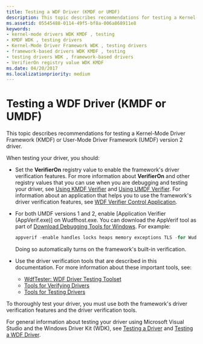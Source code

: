 ```yaml
---
title: Testing a WDF Driver (KMDF or UMDF)
description: This topic describes recommendations for testing a Kernel-Mode Driver Framework (KMDF) or User-Mode Driver Framework (UMDF) version 2 driver.
ms.assetid: 05545488-0114-49f5-bf8a-006a868911e8
keywords:
- kernel-mode drivers WDK KMDF , testing
- KMDF WDK , testing drivers
- Kernel-Mode Driver Framework WDK , testing drivers
- framework-based drivers WDK KMDF , testing
- testing drivers WDK , framework-based drivers
- VerifierOn registry value WDK KMDF
ms.date: 04/20/2017
ms.localizationpriority: medium
---
```


# Testing a WDF Driver (KMDF or UMDF)


This topic describes recommendations for testing a Kernel-Mode Driver Framework (KMDF) or User-Mode Driver Framework (UMDF) version 2 driver.

When testing your driver, you should:

-   Set the **VerifierOn** registry value to enable the framework's driver verification features. For more information about **VerifierOn** and other registry values that you can use when you are debugging and testing your driver, see [Using KMDF Verifier](using-kmdf-verifier.md) and [Using UMDF Verifier](using-umdf-verifier.md). For information about an application that helps you to use the framework's driver verification features, see [WDF Verifier Control Application](https://docs.microsoft.com/windows-hardware/drivers/devtest/wdf-verifier-control-application).

-   For both UMDF versions 1 and 2, enable [Application Verifier (AppVerif.exe)] on Wudfhost.exe. You can download the AppVerif tool as part of [Download Debugging Tools for Windows](https://docs.microsoft.com/windows-hardware/drivers/debugger/debugger-download-tools).  For example:
    ```cpp
    appverif -enable handles locks heaps memory exceptions TLS -for WudfHost.exe
    ```

    Doing so automatically turns on the framework's built-in verification.
-   Use the driver verification tools that are described in this documentation. For more information about these important tools, see:
    -   [WdfTester: WDF Driver Testing Toolset](https://docs.microsoft.com/windows-hardware/drivers/devtest/wdftester--wdf-driver-testing-toolset)
    -   [Tools for Verifying Drivers](https://docs.microsoft.com/windows-hardware/drivers/devtest/tools-for-verifying-drivers)
    -   [Tools for Testing Drivers](https://docs.microsoft.com/windows-hardware/drivers/devtest/tools-for-testing-drivers)

To thoroughly test your driver, you must use both the framework's driver verification features and the driver verification tools.

For general information about testing your driver using Microsoft Visual Studio and the Windows Driver Kit (WDK), see [Testing a Driver](https://docs.microsoft.com/windows-hardware/drivers/develop/testing-a-driver) and [Testing a WDF Driver](https://docs.microsoft.com/windows-hardware/drivers/wdf/testing-a-kmdf-driver).

 

 





